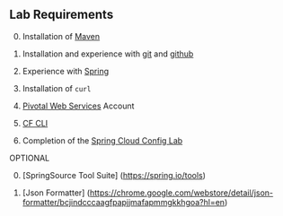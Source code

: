 ## Lab Requirements

0. Installation of [Maven](https://maven.apache.org/)

0. Installation and experience with [git](https://git-scm.com/) and [github](https://github.com/)

0. Experience with [Spring](https://spring.io/)

0. Installation of `curl`

0. [Pivotal Web Services](https://run.pivotal.io/) Account

0. [CF CLI](https://console.run.pivotal.io/tools)

0. Completion of the [Spring Cloud Config Lab](https://github.com/pivotal-enablement/lab-instructions/blob/master/spring-cloud-config/pws-lab.md)

OPTIONAL

0. [SpringSource Tool Suite] (https://spring.io/tools)

0. [Json Formatter] (https://chrome.google.com/webstore/detail/json-formatter/bcjindcccaagfpapjjmafapmmgkkhgoa?hl=en)
